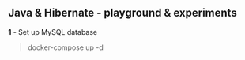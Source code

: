 ## Java & Hibernate - playground & experiments

**1** - Set up MySQL database
> docker-compose up -d